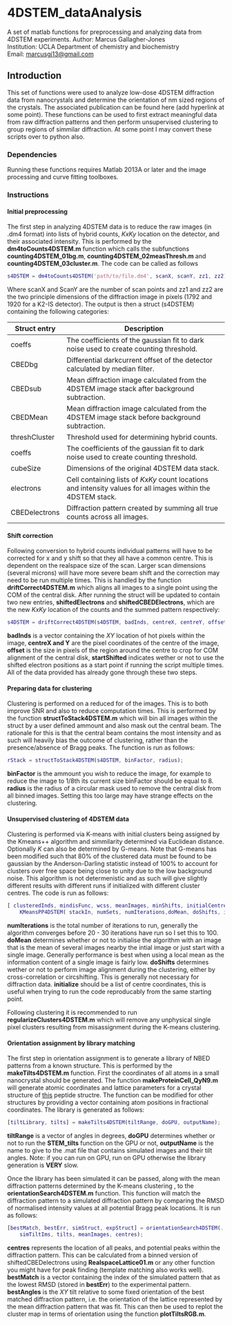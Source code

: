# 4DSTEM_dataAnalysis
A set of matlab functions for preprocessing and analyzing data from 4DSTEM experiments.
Author: Marcus Gallagher-Jones  
Institution: UCLA Department of chemistry and biochemistry  
Email: marcusgj13@gmail.com 

## Introduction
This set of functions were used to analyze low-dose 4DSTEM diffraction data from nanocrystals and determine the orientation of nm sized regions of the crystals. The associated publication can be found here (add hyperlink at some point). These functions can be used to first extract meaningful data from raw diffraction patterns and then perform unsupervised clustering to group regions of simmilar diffraction. At some point I may convert these scripts over to python also.

### Dependencies
Running these functions requires Matlab 2013A or later and the image processing and curve fitting toolboxes.

### Instructions
#### Initial preprocessing
The first step in analyzing 4DSTEM data is to reduce the raw images (in .dm4 format) into lists of hybrid counts, _KxKy_ location on the detector, and their associated intensity. This is performed by the __dm4toCounts4DSTEM.m__ function which calls the subfunctions __counting4DSTEM_01bg.m__, __counting4DSTEM_02measThresh.m__ and __counting4DSTEM_03cluster.m__. 
The code can be called as follows
```matlab
s4DSTEM = dm4toCounts4DSTEM('path/to/file.dm4', scanX, scanY, zz1, zz2);
```
Where scanX and ScanY are the number of scan points and zz1 and zz2 are the two principle dimensions of the diffraction image in pixels (1792 and 1920 for a K2-IS detector). The output is then a struct (s4DSTEM) containing the following categories:

| Struct entry | Description |
| --- | --- |
| coeffs | The coefficients of the gaussian fit to dark noise used to create counting threshold. |
| CBEDbg | Differential darkcurrent offset of the detector calculated by median filter. |
| CBEDsub |  Mean diffraction image calculated from the 4DSTEM image stack after background subtraction. |
| CBEDMean| Mean diffraction image calculated from the 4DSTEM image stack before background subtraction. |
| threshCluster | Threshold used for determining hybrid counts. |
| coeffs | The coefficients of the gaussian fit to dark noise used to create counting threshold. |
| cubeSize | Dimensions of the original 4DSTEM data stack. |
| electrons | Cell containing lists of _KxKy_ count locations and intensity values for all images within the 4DSTEM stack. |
| CBEDelectrons | Diffraction pattern created by summing all true counts across all images. |

#### Shift correction
Following conversion to hybrid counts individual patterns will have to be corrected for x and y shift so that they all have a common centre. This is dependent on the realspace size of the scan. Larger scan dimensions (several microns) will have more severe beam shift and the correction may need to be run multiple times. This is handled by the function __driftCorrect4DSTEM.m__ which aligns all images to a single point using the COM of the central disk. After running the struct will be updated to contain two new entries, __shiftedElectrons__ and __shiftedCBEDElectrons__, which are the new _KxKy_ location of the counts and the summed pattern respectively:
```matlab
s4DSTEM = driftCorrect4DSTEM(s4DSTEM, badInds, centreX, centreY, offset, startShifted);
```
__badInds__ is a vector containing the _XY_ location of hot pixels within the image, __centreX and Y__ are the pixel coordinates of the centre of the image, __offset__ is the size in pixels of the region around the centre to crop for COM alignment of the central disk, __startShifted__ indicates wether or not to use the shifted electron positions as a start point if running the script multiple times. All of the data provided has already gone through these two steps.

#### Preparing data for clustering
Clustering is performed on a reduced for of the images. This is to both improve SNR and also to reduce computation times. This is performed by the function __structToStack4DSTEM.m__ which will bin all images within the struct by a user defined ammount and also mask out the central beam. The rationale for this is that the central beam contains the most intensity and as such will heavily bias the outcome of clustering, rather than the presence/absence of Bragg peaks. The function is run as follows:
```matlab
rStack = structToStack4DSTEM(s4DSTEM, binFactor, radius);
```
__binFactor__ is the ammount you wish to reduce the image, for example to reduce the image to 1/8th its current size binFactor should be equal to 8. __radius__ is the radius of a circular mask used to remove the central disk from all binned images. Setting this too large may have strange effects on the clustering.

#### Unsupervised clustering of 4DSTEM data
Clustering is performed via K-means with initial clusters being assigned by the Kmeans++ algorithm and simmilarity determined via Euclidean distance. Optionally _K_ can also be determined by G-means. Note that G-means has been modified such that 80% of the clustered data must be found to be gaussian by the Anderson-Darling statistic instead of 100% to account for clusters over free space being close to unity due to the low background noise. This algorithm is not determenistic and as such will give slightly different results with different runs if initialized with different cluster centres. The code is run as follows:
```matlab
[ clusteredInds, mindisFunc, wcss, meanImages, minShifts, initialCentres ] = ...
    KMeansPP4DSTEM( stackIn, numSets, numIterations,doMean, doShifts, initialize, scanX, scanY);
```
__numIterations__ is the total number of iterations to run, generally the algorithm converges before 20 - 30 iterations have run so I set this to 100. __doMean__ determines whether or not to initialise the algorithm with an image that is the mean of several images nearby the intial image or just start with a single image. Generally performance is best when using a local mean as the information content of a single image is fairly low. __doShifts__ determines wether or not to perform image alignment during the clustering, either by cross-correlation or circshifting. This is generally not necessary for diffraction data. __initialize__ should be a list of centre coordinates, this is useful when trying to run the code reproducably from the same starting point.

Following clustering it is recommended to run __regularizeClusters4DSTEM.m__ which will remove any unphysical single pixel clusters resulting from misassignment during the K-means clustering.

#### Orientation assignment by library matching
The first step in orientation assignment is to generate a library of NBED patterns from a known structure. This is performed by the __makeTilts4DSTEM.m__ function. First the coordinates of all atoms in a small nanocrystal should be generated. The function __makeProteinCell_QyN9.m__ will generate atomic coordinates and lattice parameters for a crystal structure of [this](http://www.rcsb.org/structure/6AXZ) peptide structre. The function can be modified for other structures by providing a vector containing atom positions in fractional coordinates. The library is generated as follows:
```matlab
[tiltLibrary, tilts] = makeTilts4DSTEM(tiltRange, doGPU, outputName);
```
__tiltRange__ is a vector of angles in degrees, __doGPU__ determines whether or not to run the __STEM_tilts__ function on the GPU or not, __outputName__ is the name to give to the .mat file that contains simulated images and their tilt angles. Note: if you can run on GPU, run on GPU otherwise the library generation is __VERY__ slow.

Once the library has been simulated it can be passed, along with the mean diffraction patterns determined by the K-means clustering , to the __orientationSearch4DSTEM.m__ function. This function will match the diffraction pattern to a simulated diffraction pattern by comparing the RMSD of normalised intensity values at all potential Bragg peak locations. It is run as follows:
```matlab
[bestMatch, bestErr, simStruct, expStruct] = orientationSearch4DSTEM(...
    simTiltIms, tilts, meanImages, centres);
```
__centres__ represents the location of all peaks, and potential peaks within the diffraction pattern. This can be calculated from a binned version of shiftedCBEDelectrons using __RealspaceLattice01.m__ or any other function you might have for peak finding (template matching also works well). __bestMatch__ is a vector containing the index of the simulated pattern that as the lowest RMSD (stored in __bestErr__) to the experimental pattern. __bestAngles__ is the _XY_ tilt relative to some fixed orientation of the best matched diffraction pattern, i.e. the orientation of the lattice represented by the mean diffraction pattern that was fit. This can then be used to replot the cluster map in terms of orientation using the function __plotTiltsRGB.m__.
